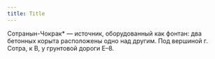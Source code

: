 ```yaml
---
title: Title
---
```


Сотранын-Чокрак* — источник, оборудованный как фонтан: два бетонных корыта
расположены одно над другим. Под вершиной г. Сотра, к В, у грунтовой дороги Е–8.
